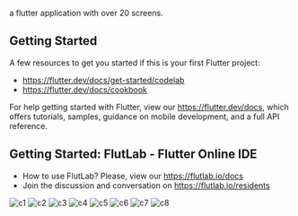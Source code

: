 

a flutter application with over 20 screens.

## Getting Started

A few resources to get you started if this is your first Flutter project:

- https://flutter.dev/docs/get-started/codelab
- https://flutter.dev/docs/cookbook

For help getting started with Flutter, view our
https://flutter.dev/docs, which offers tutorials,
samples, guidance on mobile development, and a full API reference.

## Getting Started: FlutLab - Flutter Online IDE

- How to use FlutLab? Please, view our https://flutlab.io/docs
- Join the discussion and conversation on https://flutlab.io/residents

 ![c1](https://github.com/mk56852/TunisiaWeddingPlanner/assets/65729882/db7319d7-d6eb-4395-b6df-5028704d15aa)
![c2](https://github.com/mk56852/TunisiaWeddingPlanner/assets/65729882/8d1f5447-f370-4e3a-88aa-ff4511f9ed2e)
![c3](https://github.com/mk56852/TunisiaWeddingPlanner/assets/65729882/cbe6346f-1df6-493d-b42e-7a39c0686bcc)
 ![c4](https://github.com/mk56852/TunisiaWeddingPlanner/assets/65729882/b8e13317-7276-44a7-9a95-2d23fe027047)
![c5](https://github.com/mk56852/TunisiaWeddingPlanner/assets/65729882/82037123-8cde-4537-b75a-a98cbc202738)
![c6](https://github.com/mk56852/TunisiaWeddingPlanner/assets/65729882/1793f5fd-50b2-415d-b89f-0de5b478710d)
![c7](https://github.com/mk56852/TunisiaWeddingPlanner/assets/65729882/20bc3963-1e84-4d9a-af57-20734c6d03a1)
![c8](https://github.com/mk56852/TunisiaWeddingPlanner/assets/65729882/1bdcc6bb-25b9-4073-97fd-10ee6e09168e)
